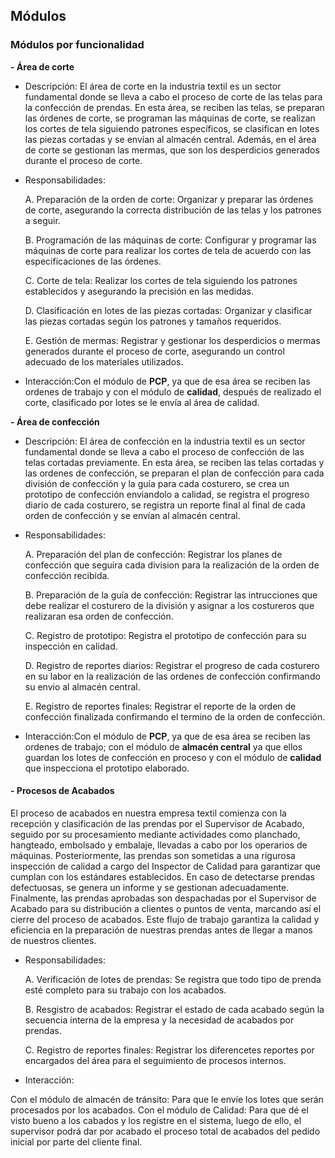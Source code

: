 ## Módulos

### Módulos por funcionalidad

**- Área de corte**

  - Descripción: El área de corte en la industria textil es un sector fundamental donde se lleva a cabo el proceso de corte de las telas para la confección de prendas. En esta área, se reciben las telas, se preparan las órdenes de corte, se programan las máquinas de corte, se realizan los cortes de tela siguiendo patrones específicos, se clasifican en lotes las piezas cortadas y se envían al almacén central. Además, en el área de corte se gestionan las mermas, que son los desperdicios generados durante el proceso de corte.
    
  - Responsabilidades:

    
    A.	Preparación de la orden de corte: Organizar y preparar las órdenes de corte, asegurando la correcta distribución de las telas y los patrones a seguir.
    
    B.	Programación de las máquinas de corte: Configurar y programar las máquinas de corte para realizar los cortes de tela de acuerdo con las especificaciones de las órdenes.
    
    C.	Corte de tela: Realizar los cortes de tela siguiendo los patrones establecidos y asegurando la precisión en las medidas.
    
    D.	Clasificación en lotes de las piezas cortadas: Organizar y clasificar las piezas cortadas según los patrones y tamaños requeridos.
    
    E.	Gestión de mermas: Registrar y gestionar los desperdicios o mermas generados durante el proceso de corte, asegurando un control adecuado de los materiales utilizados.
    
  - Interacción:Con el módulo de **PCP**, ya que de esa área se reciben las ordenes de trabajo y con el módulo de **calidad**, después de realizado el corte, clasificado por lotes se le envía al área de calidad.

**- Área de confección**

  - Descripción: El área de confección en la industria textil es un sector fundamental donde se lleva a cabo el proceso de confección de las telas cortadas previamente. En esta área, se reciben las telas cortadas y las ordenes de confección, se preparan el plan de confección para cada división de confección y la guía para cada costurero, se crea un prototipo de confección enviandolo a calidad, se registra el progreso diario de cada costurero, se registra un reporte final al final de cada orden de confección y se envían al almacén central.
    
  - Responsabilidades:
    
    A.	Preparación del plan de confección: Registrar los planes de confección que seguira cada division para la realización de la orden de confección recibida.
    
    B.	Preparación de la guía de confección: Registrar las intrucciones que debe realizar el costurero de la división y asignar a los costureros que realizaran esa orden de confección.
    
    C.	Registro de prototipo: Registra el prototipo de confección para su inspección en calidad.
    
    D.	Registro de reportes diarios: Registrar el progreso de cada costurero en su labor en la realización de las ordenes de confección confirmando su envio al almacén central.
    
    E.	Registro de reportes finales: Registrar el reporte de la orden de confección finalizada confirmando el termino de la orden de confección.
    
  - Interacción:Con el módulo de **PCP**, ya que de esa área se reciben las ordenes de trabajo; con el módulo de **almacén central** ya que ellos guardan los lotes de confección en proceso y con el módulo de **calidad** que inspecciona el prototipo elaborado.


#### **- Procesos de Acabados**

El proceso de acabados en nuestra empresa textil comienza con la recepción y clasificación de las prendas por el Supervisor de Acabado, seguido por su procesamiento mediante actividades como planchado, hangteado, embolsado y embalaje, llevadas a cabo por los operarios de máquinas. Posteriormente, las prendas son sometidas a una rigurosa inspección de calidad a cargo del Inspector de Calidad para garantizar que cumplan con los estándares establecidos. En caso de detectarse prendas defectuosas, se genera un informe y se gestionan adecuadamente. Finalmente, las prendas aprobadas son despachadas por el Supervisor de Acabado para su distribución a clientes o puntos de venta, marcando así el cierre del proceso de acabados. Este flujo de trabajo garantiza la calidad y eficiencia en la preparación de nuestras prendas antes de llegar a manos de nuestros clientes.

  - Responsabilidades:

    A. Verificación de lotes de prendas: Se registra que todo tipo de prenda esté completo para su trabajo con los acabados.

    B. Resgistro de acabados: Registrar el estado de cada acabado según la secuencia interna de la empresa y la necesidad de acabados por prendas.

    C. Registro de reportes finales: Registrar los diferencetes reportes por encargados del área para el seguimiento de procesos internos.

  - Interacción:

  Con el módulo de almacén de tránsito: Para que le envíe los lotes que serán procesados por los acabados.
  Con el módulo de Calidad: Para que dé el visto bueno a los cabados y los registre en el sistema, luego de ello, el supervisor podrá dar por acabado el proceso total de acabados del pedido inicial por parte del cliente final.


